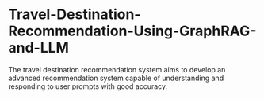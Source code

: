 # Travel-Destination-Recommendation-Using-GraphRAG-and-LLM
The travel destination recommendation system aims to develop an advanced recommendation system capable of understanding and responding to user prompts with good accuracy.
